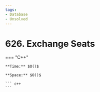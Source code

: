 ```yaml
---
tags:
- Database
- Unsolved
---
```



# 626. Exchange Seats

=== "C++"

    **Time:** $O()$

    **Space:** $O()$

    ``` c++
    ```